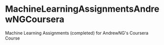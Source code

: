 # MachineLearningAssignmentsAndrewNGCoursera
Machine Learning Assignments (completed) for AndrewNG's Coursera Course
